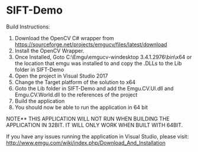 # SIFT-Demo

Build Instructions:
1. Download the OpenCV C# wrapper from https://sourceforge.net/projects/emgucv/files/latest/download
2. Install the OpenCV Wrapper.
3. Once Installed, Goto C:\Emgu\emgucv-windesktop 3.4.1.2976\bin\x64 or the location that emgu was installed to and copy the .DLLs to the Lib folder in SIFT-Demo
4. Open the project in Visual Studio 2017
5. Change the Target platform of the solution to x64
6. Goto the Lib folder in SIFT-Demo and add the Emgu.CV.UI.dll and Emgu.CV.World.dll to the references of the project
7. Build the application
8. You should now be able to run the application in 64 bit

NOTE** THIS APPLICATION WILL NOT RUN WHEN BUILDING THE APPLICATION IN 32BIT. 
IT WILL ONLY WORK WHEN BUILT WITH 64BIT.

If you have any issues running the application in Visual Studio, please visit: http://www.emgu.com/wiki/index.php/Download_And_Installation
